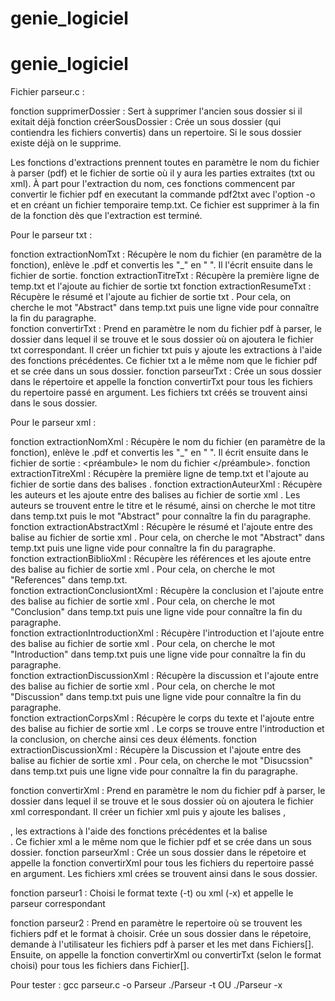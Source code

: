 # genie_logiciel
# genie_logiciel

Fichier parseur.c : 

fonction supprimerDossier : Sert à supprimer l'ancien sous dossier si il exitait déjà
fonction créerSousDossier : Crée un sous dossier (qui contiendra les fichiers convertis) dans un repertoire. Si le sous dossier existe déjà on le supprime.

Les fonctions d'extractions prennent toutes en paramètre le nom du fichier à parser (pdf) et le fichier de sortie où il y aura les parties extraites (txt ou xml). 
À part pour l'extraction du nom, ces fonctions commencent par convertir le fichier pdf en executant la commande pdf2txt avec l'option -o et en créant un fichier temporaire temp.txt. Ce fichier est supprimer à la fin de la fonction dès que l'extraction est terminé.


Pour le parseur txt : 

fonction extractionNomTxt : Récupère le nom du fichier (en paramètre de la fonction), enlève le .pdf et convertis les "_" en " ". Il l'écrit ensuite dans le fichier de sortie.
fonction extractionTitreTxt : Récupère la première ligne de temp.txt et l'ajoute au fichier de sortie txt
fonction extractionResumeTxt : Récupère le résumé et l'ajoute au fichier de sortie txt . Pour cela, on cherche le mot "Abstract" dans temp.txt puis une ligne vide pour connaître la fin du paragraphe.  
fonction convertirTxt : Prend en paramètre le nom du fichier pdf à parser, le dossier dans lequel il se trouve et le sous dossier où on ajoutera le fichier txt correspondant. Il créer un fichier txt puis y ajoute les extractions à l'aide des fonctions précédentes. Ce fichier txt a le même nom que le fichier pdf et se crée dans un sous dossier.
fonction parseurTxt : Crée un sous dossier dans le répertoire et appelle la fonction convertirTxt pour tous les fichiers du repertoire passé en argument. Les fichiers txt créés se trouvent ainsi dans le sous dossier.


Pour le parseur xml : 

fonction extractionNomXml : Récupère le nom du fichier (en paramètre de la fonction), enlève le .pdf et convertis les "_" en " ". Il écrit ensuite dans le fichier de sortie : <préambule> le nom du fichier </préambule>.
fonction extractionTitreXml : Récupère la première ligne de temp.txt et l'ajoute au fichier de sortie dans des balises <titre>.
fonction extractionAuteurXml : Récupère les auteurs et les ajoute entre des balises <auteur> au fichier de sortie xml . Les auteurs se trouvent entre le titre et le résumé, ainsi on cherche le mot titre dans temp.txt puis le mot "Abstract" pour connaître la fin du paragraphe.  
fonction extractionAbstractXml : Récupère le résumé et l'ajoute entre des balise <abstract> au fichier de sortie xml . Pour cela, on cherche le mot "Abstract" dans temp.txt puis une ligne vide pour connaître la fin du paragraphe.  
fonction extractionBiblioXml : Récupère les références et les ajoute entre des balise <biblio> au fichier de sortie xml . Pour cela, on cherche le mot "References" dans temp.txt.  
fonction extractionConclusiontXml : Récupère la conclusion et l'ajoute entre des balise <conclusion> au fichier de sortie xml . Pour cela, on cherche le mot "Conclusion" dans temp.txt puis une ligne vide pour connaître la fin du paragraphe.  
fonction extractionIntroductionXml : Récupère l'introduction et l'ajoute entre des balise <introduction> au fichier de sortie xml . Pour cela, on cherche le mot "Introduction" dans temp.txt puis une ligne vide pour connaître la fin du paragraphe.  
fonction extractionDiscussionXml : Récupère la discussion et l'ajoute entre des balise <discussion> au fichier de sortie xml . Pour cela, on cherche le mot "Discussion" dans temp.txt puis une ligne vide pour connaître la fin du paragraphe.  
fonction extractionCorpsXml : Récupère le corps du texte et l'ajoute entre des balise <corps> au fichier de sortie xml . Le corps se trouve entre l'introduction et la conclusion, on cherche ainsi ces deux éléments.
fonction extractionDiscussionXml : Récupère la Discussion et l'ajoute entre des balise <discussion> au fichier de sortie xml . Pour cela, on cherche le mot "Disucssion" dans temp.txt puis une ligne vide pour connaître la fin du paragraphe. 

fonction convertirXml : Prend en paramètre le nom du fichier pdf à parser, le dossier dans lequel il se trouve et le sous dossier où on ajoutera le fichier xml correspondant. Il créer un fichier xml puis y ajoute les balises <?xml encoding='utf-8' ?>, <article>, les extractions à l'aide des fonctions précédentes et la balise </article>. Ce fichier xml a le même nom que le fichier pdf et se crée dans un sous dossier.
fonction parseurXml : Crée un sous dossier dans le répetoire et appelle la fonction convertirXml pour tous les fichiers du repertoire passé en argument. Les fichiers xml crées se trouvent ainsi dans le sous dossier.


fonction parseur1 : Choisi le format texte (-t) ou xml (-x) et appelle le parseur correspondant 

fonction parseur2 : Prend en paramètre le repertoire où se trouvent les fichiers pdf et le format à choisir. Crée un sous dossier dans le répetoire, demande à l'utilisateur les fichiers pdf à parser et les met dans Fichiers[]. Ensuite, on appelle la fonction convertirXml ou convertirTxt (selon le format choisi) pour tous les fichiers dans Fichier[].

Pour tester : 
gcc parseur.c -o Parseur
./Parseur -t OU ./Parseur -x

